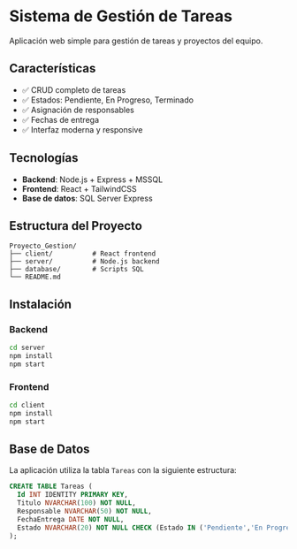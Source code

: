 # Sistema de Gestión de Tareas

Aplicación web simple para gestión de tareas y proyectos del equipo.

## Características

- ✅ CRUD completo de tareas
- ✅ Estados: Pendiente, En Progreso, Terminado
- ✅ Asignación de responsables
- ✅ Fechas de entrega
- ✅ Interfaz moderna y responsive

## Tecnologías

- **Backend**: Node.js + Express + MSSQL
- **Frontend**: React + TailwindCSS
- **Base de datos**: SQL Server Express

## Estructura del Proyecto

```
Proyecto_Gestion/
├── client/          # React frontend
├── server/          # Node.js backend
├── database/        # Scripts SQL
└── README.md
```

## Instalación

### Backend
```bash
cd server
npm install
npm start
```

### Frontend
```bash
cd client
npm install
npm start
```

## Base de Datos

La aplicación utiliza la tabla `Tareas` con la siguiente estructura:

```sql
CREATE TABLE Tareas (
  Id INT IDENTITY PRIMARY KEY,
  Titulo NVARCHAR(100) NOT NULL,
  Responsable NVARCHAR(50) NOT NULL,
  FechaEntrega DATE NOT NULL,
  Estado NVARCHAR(20) NOT NULL CHECK (Estado IN ('Pendiente','En Progreso','Terminado'))
);
```
